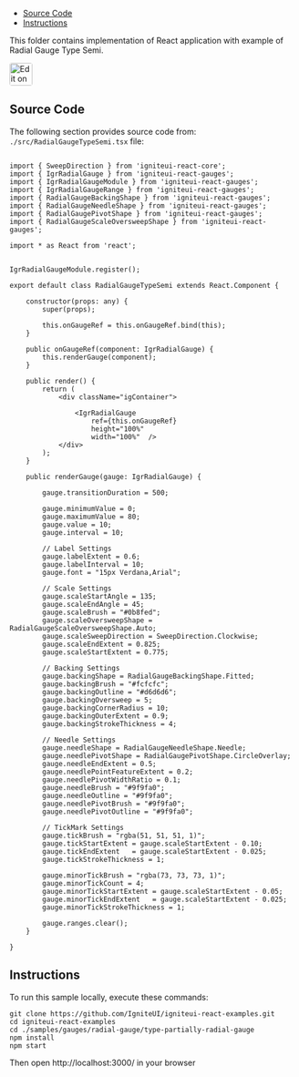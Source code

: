 <!-- NOTE: do not change this file because it will be auto re-generated from template file: -->
<!-- https://github.com/IgniteUI/igniteui-react-examples/tree/master/sample-template-files/ReadMe.md -->

<!-- ## Table of Contents -->
<!-- - [Sample Preview](#Sample-Preview) -->
- [Source Code](#Source-Code)
- [Instructions](#Instructions)

This folder contains implementation of React application with example of Radial Gauge Type Semi.
<!-- in the Radial Gauge component -->
<!-- [Radial Gauge](https://infragistics.com/Reactsite/components/radial-gauge.html) -->

<html lang="en" xmlns="http://www.w3.org/1999/xhtml">
    <body>
        <a target="_blank" href="https://codesandbox.io/s/github/IgniteUI/igniteui-react-examples/tree/master/samples/gauges/radial-gauge/type-partially-radial-gauge?fontsize=14&hidenavigation=1&theme=dark&view=preview&file=/src/RadialGaugeTypeSemi.tsx" rel="noopener noreferrer">
            <img height="40px" style="border-radius: 0.25rem" alt="Edit on CodeSandbox" src="https://static.infragistics.com/xplatform/images/sandbox/code.png"/>
        </a>
        <!-- <a target="_blank"
href="https://codesandbox.io/s/github/IgniteUI/igniteui-react-examples/tree/master/samples/maps/geo-map/binding-csv-points?fontsize=14&hidenavigation=1&theme=dark&view=preview">
            <img alt="Edit Sample" src="https://codesandbox.io/static/img/play-codesandbox.svg"/>
        </a> -->
        <!-- <a target="_blank" style="margin-left: 0.5rem"
href="https://codesandbox.io/embed/github/IgniteUI/igniteui-react-examples/tree/master/samples/gauges/radial-gauge/type-partially-radial-gauge?fontsize=14&hidenavigation=1&theme=dark&view=preview&file=/src/RadialGaugeTypeSemi.tsx">
            <img height="40px" style="border-radius: 5px" alt="View on CodeSandbox" src="https://static.infragistics.com/xplatform/images/sandbox/view.png"/>
        </a> -->
        <!-- <a target="_blank"
href="https://codesandbox.io/embed/github/IgniteUI/igniteui-react-examples/tree/master/samples/maps/geo-map/binding-csv-points?fontsize=14&hidenavigation=1&theme=dark&view=preview">
            <img alt="View on CodeSandbox" src="https://static.infragistics.com/xplatform/images/sandbox/view.png"/>
        </a>
https://codesandbox.io/embed/react-treemap-overview-rtb45
https://codesandbox.io/static/img/play-codesandbox.svg
https://codesandbox.io/embed/react-treemap-overview-rtb45?view=browser -->
    </body>
</html>

<!-- ## Sample Preview -->

<!-- <iframe
  src="https://codesandbox.io/embed/github/IgniteUI/igniteui-react-examples/tree/master/samples/gauges/radial-gauge/type-partially-radial-gauge?fontsize=14&hidenavigation=1&theme=dark&view=preview&file=/src/RadialGaugeTypeSemi.tsx"
  style="width:100%; height:400px; border:0; border-radius: 4px; overflow:hidden;"
  allow="accelerometer; ambient-light-sensor; camera; encrypted-media; geolocation; gyroscope; hid; microphone; midi; payment; usb; vr"
  sandbox="allow-forms allow-modals allow-popups allow-presentation allow-same-origin allow-scripts"
></iframe> -->

## Source Code

The following section provides source code from:
`./src/RadialGaugeTypeSemi.tsx` file:

```tsx

import { SweepDirection } from 'igniteui-react-core';
import { IgrRadialGauge } from 'igniteui-react-gauges';
import { IgrRadialGaugeModule } from 'igniteui-react-gauges';
import { IgrRadialGaugeRange } from 'igniteui-react-gauges';
import { RadialGaugeBackingShape } from 'igniteui-react-gauges';
import { RadialGaugeNeedleShape } from 'igniteui-react-gauges';
import { RadialGaugePivotShape } from 'igniteui-react-gauges';
import { RadialGaugeScaleOversweepShape } from 'igniteui-react-gauges';

import * as React from 'react';


IgrRadialGaugeModule.register();

export default class RadialGaugeTypeSemi extends React.Component {

    constructor(props: any) {
        super(props);

        this.onGaugeRef = this.onGaugeRef.bind(this);
    }

    public onGaugeRef(component: IgrRadialGauge) {
        this.renderGauge(component);
    }

    public render() {
        return (
            <div className="igContainer">

                <IgrRadialGauge
                    ref={this.onGaugeRef}
                    height="100%"
                    width="100%"  />
            </div>
        );
    }

    public renderGauge(gauge: IgrRadialGauge) {

        gauge.transitionDuration = 500;

        gauge.minimumValue = 0;
        gauge.maximumValue = 80;
        gauge.value = 10;
        gauge.interval = 10;

        // Label Settings
        gauge.labelExtent = 0.6;
        gauge.labelInterval = 10;
        gauge.font = "15px Verdana,Arial";

        // Scale Settings
        gauge.scaleStartAngle = 135;
        gauge.scaleEndAngle = 45;
        gauge.scaleBrush = "#0b8fed";
        gauge.scaleOversweepShape = RadialGaugeScaleOversweepShape.Auto;
        gauge.scaleSweepDirection = SweepDirection.Clockwise;
        gauge.scaleEndExtent = 0.825;
        gauge.scaleStartExtent = 0.775;

        // Backing Settings
        gauge.backingShape = RadialGaugeBackingShape.Fitted;
        gauge.backingBrush = "#fcfcfc";
        gauge.backingOutline = "#d6d6d6";
        gauge.backingOversweep = 5;
        gauge.backingCornerRadius = 10;
        gauge.backingOuterExtent = 0.9;
        gauge.backingStrokeThickness = 4;

        // Needle Settings
        gauge.needleShape = RadialGaugeNeedleShape.Needle;
        gauge.needlePivotShape = RadialGaugePivotShape.CircleOverlay;
        gauge.needleEndExtent = 0.5;
        gauge.needlePointFeatureExtent = 0.2;
        gauge.needlePivotWidthRatio = 0.1;
        gauge.needleBrush = "#9f9fa0";
        gauge.needleOutline = "#9f9fa0";
        gauge.needlePivotBrush = "#9f9fa0";
        gauge.needlePivotOutline = "#9f9fa0";

        // TickMark Settings
        gauge.tickBrush = "rgba(51, 51, 51, 1)";
        gauge.tickStartExtent = gauge.scaleStartExtent - 0.10;
        gauge.tickEndExtent   = gauge.scaleStartExtent - 0.025;
        gauge.tickStrokeThickness = 1;

        gauge.minorTickBrush = "rgba(73, 73, 73, 1)";
        gauge.minorTickCount = 4;
        gauge.minorTickStartExtent = gauge.scaleStartExtent - 0.05;
        gauge.minorTickEndExtent   = gauge.scaleStartExtent - 0.025;
        gauge.minorTickStrokeThickness = 1;

        gauge.ranges.clear();
    }

}
```

## Instructions
To run this sample locally, execute these commands:

```
git clone https://github.com/IgniteUI/igniteui-react-examples.git
cd igniteui-react-examples
cd ./samples/gauges/radial-gauge/type-partially-radial-gauge
npm install
npm start

```

Then open http://localhost:3000/ in your browser

